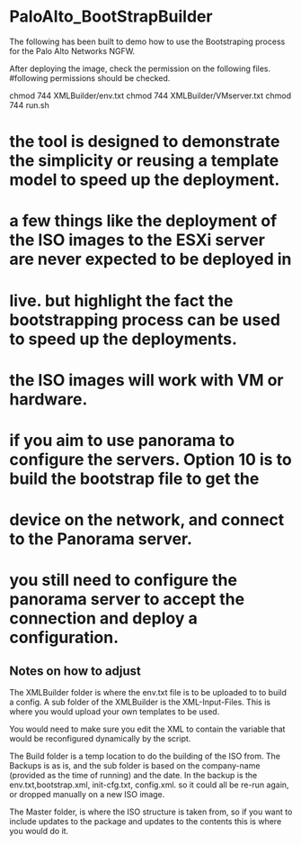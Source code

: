 # PaloAlto_BootStrapBuilder

The following has been built to demo how to use the Bootstraping process for the Palo Alto Networks NGFW.

After deploying the image, check the permission on the following files.
#following permissions should be checked.

chmod 744 XMLBuilder/env.txt
chmod 744 XMLBuilder/VMserver.txt
chmod 744 run.sh


# the tool is designed to demonstrate the simplicity or reusing a template model to speed up the deployment.
# a few things like the deployment of the ISO images to the ESXi server are never expected to be deployed in 
# live. but highlight the fact the bootstrapping process can be used to speed up the deployments.
# the ISO images will work with VM or hardware.

# if you aim to use panorama to configure the servers. Option 10 is to build the bootstrap file to get the 
# device on the network, and connect to the Panorama server.
# you still need to configure the panorama server to accept the connection and deploy a configuration.

## Notes on how to adjust ##
The XMLBuilder folder is where the env.txt file is to be uploaded to to build a config.
A sub folder of the XMLBuilder is the XML-Input-Files. This is where you would upload your own templates to be 
used.

You would need to make sure you edit the XML to contain the variable that would be reconfigured dynamically by 
the script.


The Build folder is a temp location to do the building of the ISO from.
The Backups is as is, and the sub folder is based on the company-name (provided as the time of running)
and the date. In the backup is the env.txt,bootstrap.xml, init-cfg.txt, config.xml. so it could all be 
re-run again, or dropped manually on a new ISO image.

The Master folder, is where the ISO structure is taken from, so if you want to include updates to the 
package and updates to the contents this is where you would do it.
